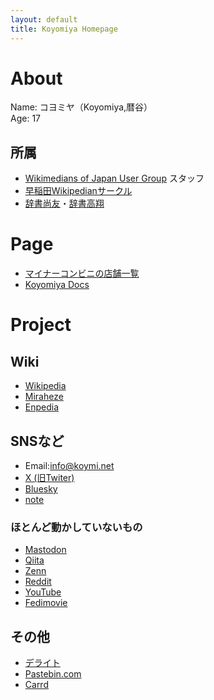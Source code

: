 ```yaml
---
layout: default
title: Koyomiya Homepage
---
```

# About
Name: コヨミヤ（Koyomiya,暦谷）<br>
Age: 17

## 所属
* [Wikimedians of Japan User Group](https://meta.wikimedia.org/wiki/Wikimedians_of_Japan_User_Group) スタッフ
* [早稲田Wikipedianサークル](https://x.com/wikipedian_w)
* [辞書尚友](https://x.com/jisyoshowyou)・[辞書高翔](https://x.com/jisyokousyou)

# Page
* [マイナーコンビニの店舗一覧](/conveni)
* [Koyomiya Docs](/docs)

# Project
## Wiki
* [Wikipedia](https://ja.wikipedia.org/wiki/利用者:コヨミヤ)
* [Miraheze](https://meta.miraheze.org/wiki/User:Koyomiya5438)
* [Enpedia](https://enpedia.rxy.jp/wiki/利用者:コヨミヤ)

## SNSなど
* Email:info@koymi.net
* [X (旧Twiter)](https://twitter.com/koyomiyahouya)
* [Bluesky](https://bsky.app/profile/543.bsky.social)
* [note](https://note.com/koymi)
### ほとんど動かしていないもの
* [Mastodon](https://fedibird.com/@koyomiya)
* [Qiita](https://qiita.com/Koyomiya)
* [Zenn](https://zenn.dev/koyomiya)
* [Reddit](https://www.reddit.com/user/koyomiya)
* [YouTube](https://www.youtube.com/@Koyomiya5438)
* [Fedimovie](https://fedimovie.com/a/koyomiya/video-channels)

## その他
* [デライト](https://dlt.kitetu.com/KNo.9-547E)
* [Pastebin.com](https://pastebin.com/u/Koyomiya)
* [Carrd](https://koyomiya.carrd.co/)
